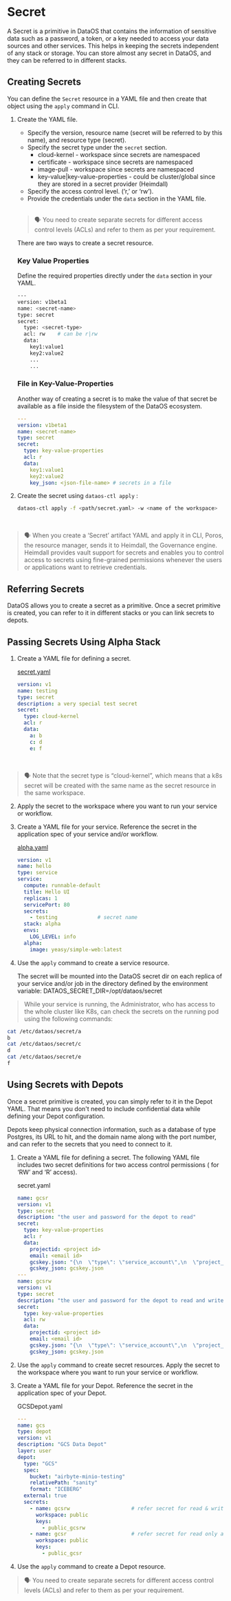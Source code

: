 # Secret

A Secret is a primitive in DataOS that contains the information of sensitive data such as a password, a token, or a key needed to access your data sources and other services. This helps in keeping the secrets independent of any stack or storage. You can store almost any secret in DataOS, and they can be referred to in different stacks.

## Creating Secrets

You can define the `Secret` resource in a  YAML file and then create that object using the `apply` command in CLI.

1. Create the YAML file. 
    - Specify the version, resource name (secret will be referred to by this name), and resource type (secret). 
    - Specify the secret type under the `secret` section.
        - cloud-kernel - workspace since secrets are namespaced
        - certificate - workspace since secrets are namespaced
        - image-pull - workspace since secrets are namespaced
        - key-value|key-value-properties - could be cluster/global since they are stored in a secret provider (Heimdall)
    - Specify the access control level. (’r,’ or ‘rw’).
    - Provide the credentials under the `data` section in the YAML file.
    
    <br>
    
    > 🗣 You need to create separate secrets for different access control levels (ACLs) and refer to them as per your requirement.

    There are two ways to create a secret resource.
    
    ### Key Value Properties
    
    Define the required properties directly under the `data` section in your YAML. 
    
    ```bash
    ---
    version: v1beta1
    name: <secret-name>
    type: secret
    secret:
      type: <secret-type>
      acl: rw    # can be r|rw
      data:
        key1:value1
        key2:value2
        ...
        ...            
    ```
    
    ### File in Key-Value-Properties
    
    Another way of creating a secret is to make the value of that secret be available as a file inside the filesystem of the DataOS ecosystem.
    
    ```yaml
    ---
    version: v1beta1
    name: <secret-name>
    type: secret
    secret:
      type: key-value-properties
      acl: r
      data:
        key1:value1
        key2:value2
        key_json: <json-file-name> # secrets in a file
    ```
    
2. Create the secret using `dataos-ctl apply` :
    
    ```bash
    dataos-ctl apply -f <path/secret.yaml> -w <name of the workspace>
    ```

<br>

> 🗣 When you create a ‘Secret’ artifact YAML and apply it in CLI, Poros, the resource manager, sends it to Heimdall, the Governance engine. Heimdall provides vault support for secrets and enables you to control access to secrets using fine-grained permissions whenever the users or applications want to retrieve credentials.

## Referring Secrets

DataOS allows you to create a secret as a primitive. Once a secret primitive is created, you can refer to it in different stacks or you can link secrets to depots.

## Passing Secrets Using Alpha Stack

1. Create a YAML file for defining a secret.
    
    <u>secret.yaml</u>
    
    ```yaml
    version: v1
    name: testing
    type: secret
    description: a very special test secret
    secret:
      type: cloud-kernel
      acl: r
      data:
        a: b
        c: d
        e: f
    ```
    <br>
> 🗣 Note that the secret type is “cloud-kernel”, which means that a k8s secret will be created with the same name as the secret resource in the same workspace.

2. Apply the secret to the workspace where you want to run your service or workflow.
3. Create a YAML file for your service. Reference the secret in the application spec of your service and/or workflow. 
    
    <u>alpha.yaml</u>
    
    ```yaml
    version: v1
    name: hello
    type: service
    service:
      compute: runnable-default
      title: Hello UI
      replicas: 1
      servicePort: 80
      secrets:
        - testing             # secret name
      stack: alpha
      envs:
        LOG_LEVEL: info
      alpha:
        image: yeasy/simple-web:latest
    ```
    
4. Use the `apply` command to create a service resource.
    
    The secret will be mounted into the DataOS secret dir on each replica of your service and/or job in the directory defined by the environment variable: DATAOS_SECRET_DIR=/opt/dataos/secret
    

> While your service is running, the Administrator, who has access to the whole cluster like K8s, can check the secrets on the running pod using the following commands:

```bash
cat /etc/dataos/secret/a
b
cat /etc/dataos/secret/c
d
cat /etc/dataos/secret/e
f
```

## Using Secrets with Depots

Once a secret primitive is created, you can simply refer to it in the Depot YAML. That means you don't need to include confidential data while defining your Depot configuration. 

Depots keep physical connection information, such as a database of type Postgres, its URL to hit, and the domain name along with the port number, and can refer to the secrets that you need to connect to it.

1. Create a YAML file for defining a secret. The following YAML file includes two secret definitions for two access control permissions ( for ‘RW’ and ‘R’ access).
    
    secret.yaml
    
    ```yaml
    name: gcsr
    version: v1
    type: secret
    description: "the user and password for the depot to read"
    secret:
      type: key-value-properties
      acl: r
      data:
        projectid: <project id>
        email: <email id>
        gcskey.json: "{\n  \"type\": \"service_account\",\n  \"project_id\": \"projectid\",\n  \"private_key_id\": \"privatekey\",\n  \"private_key\": \"-----BEGIN PRIVATE KEY-----\\n<privatekey>\\n-----END PRIVATE KEY-----\\n\",\n  \"client_email\": \"email\",\n  \"client_id\": \"107040717795711219453\",\n  \"auth_uri\": \"https://accounts.google.com/o/oauth2/auth\",\n  \"token_uri\": \"https://oauth2.googleapis.com/token\",\n  \"auth_provider_x509_cert_url\": \"https://www.googleapis.com/oauth2/v1/certs\",\n  \"client_x509_cert_url\": \"https://www.googleapis.com/robot/v1/metadata/x509/ds-sa-r-bird--dev%40dataos-ck-res-yak-dev.iam.gserviceaccount.com\"\n}\n"
        gcskey_json: gcskey.json
    ---
    name: gcsrw
    version: v1
    type: secret
    description: "the user and password for the depot to read and write"
    secret:
      type: key-value-properties
      acl: rw
      data:
        projectid: <project id>
        email: <email id>
        gcskey.json: "{\n  \"type\": \"service_account\",\n  \"project_id\": \"projectid\",\n  \"private_key_id\"privatekey\",\n  \"private_key\": \"-----BEGIN PRIVATE KEY-----\\n<privatekey>\\n-----END PRIVATE KEY-----\\n\",\n  \"client_email\": \"ds-sa-bird--dev@dataos-ck-res-yak-dev.iam.gserviceaccount.com\",\n  \"client_id\": \"101436172406509362992\",\n  \"auth_uri\": \"https://accounts.google.com/o/oauth2/auth\",\n  \"token_uri\": \"https://oauth2.googleapis.com/token\",\n  \"auth_provider_x509_cert_url\": \"https://www.googleapis.com/oauth2/v1/certs\",\n  \"client_x509_cert_url\": \"https://www.googleapis.com/robot/v1/metadata/x509/ds-sa-bird--dev%40dataos-ck-res-yak-dev.iam.gserviceaccount.com\"\n}\n"
        gcskey_json: gcskey.json
    ```
    
2. Use the `apply` command to create secret resources. Apply the secret to the workspace where you want to run your service or workflow.
3. Create a YAML file for your Depot. Reference the secret in the application spec of your Depot. 
    
    GCSDepot.yaml
    
    ```yaml
    ---
    name: gcs
    type: depot
    version: v1
    description: "GCS Data Depot"
    layer: user
    depot:
      type: "GCS"
      spec:
        bucket: "airbyte-minio-testing"
        relativePath: "sanity"
        format: "ICEBERG"
      external: true
      secrets:
        - name: gcsrw                    # refer secret for read & write access
          workspace: public
          keys:
            - public_gcsrw
        - name: gcsr                     # refer secret for read only access
          workspace: public
          keys:
            - public_gcsr
    ```
    
4. Use the `apply` command to create a Depot resource.

> 🗣 You need to create separate secrets for different access control levels (ACLs) and refer to them as per your requirement.